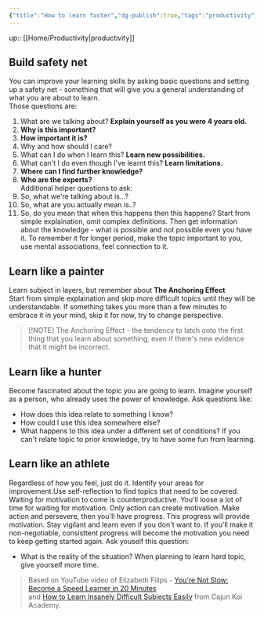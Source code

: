 ```yaml
---
{"title":"How to learn faster","dg-publish":true,"tags":"productivity","language":"en","permalink":"/productivity/how-to-learn-faster/","dgPassFrontmatter":true}
---
```


up:: [[Home/Productivity\|productivity]]

## Build safety net
You can improve your learning skills by asking basic questions and setting up a safety net - something that will give you a general understanding of what you are about to learn.  
Those questions are:

1. What are we talking about? **Explain yourself as you were 4 years old.**
2. **Why is this important?**
3. **How important it is?**
4. Why and how should I care?
5. What can I do when I learn this? **Learn new possibilities.**
6. What can't I do even though I've learnt this? **Learn limitations.**
7. **Where can I find further knowledge?**
8. **Who are the experts?**  
Additional helper questions to ask:
9. So, what we're talking about is...?
10. So, what are you actually mean is..?
11. So, do you mean that when this happens then this happens?
Start from simple explaination, omit complex definitions. Then get information about the knowledge - what is possible and not possible even you have it. To remember it for longer period, make the topic important to you, use mental associations, feel connection to it.

##  Learn like a painter
Learn subject in layers, but remember about **The Anchoring Effect**  
Start from simple explaination and skip more difficult topics until they will be understandable.
If something takes you more than a few minutes to embrace it in your mind, skip it for now, try to change perspective.

>[!NOTE] The Anchoring Effect - the tendency to latch onto the first thing that you learn about something, even if there's new evidence that it might be incorrect.

## Learn like a hunter
Become fascinated about the topic you are going to learn. Imagine yourself as a person, who already uses the power of knowledge. Ask questions like:

- How does this idea relate to something I know?
- How could I use this idea somewhere else?
- What happens to this idea under a different set of conditions?
If you can't relate topic to prior knowledge, try to have some fun from learning.  
   
## Learn like an athlete
Regardless of how you feel, just do it. Identify your areas for improvement.Use self-reflection to find topics that need to be covered.
Waiting for motivation to come is counterproductive. You'll loose a lot of time for waiting for motivation. Only action can create motivation. Make action and persevere, then you'll have progress. This progress will provide motivation. Stay vigilant and learn even if you don't want to. If you'll make it non-negotiable, consisttent progress will become the motivation you need to keep getting started again.
Ask youself this question:

- What is the reality of the situation?
When planning to learn hard topic, give yourself more time.

>Based on YouTube video of Elizabeth Filips - [You're Not Slow: Become a Speed Learner in 20 Minutes](https://www.youtube.com/watch?v=_wzJnWCBWkI)  
and [How to Learn Insanely Difficult Subjects Easily](https://www.youtube.com/watch?v=yG7z8XtZGMk) from Cajun Koi Academy.
